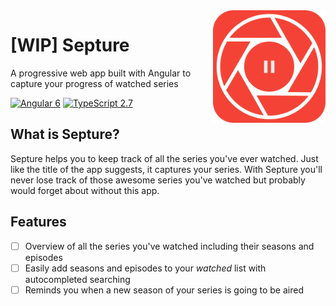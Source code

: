 <img align="right" width="180" src="./src/assets/septure.svg" alt="Logo">

# [WIP] Septure
A progressive web app built with Angular to capture your progress of watched series

<p align="center">
  
[![Angular 6](https://img.shields.io/badge/Angular-6.0.3-brightgreen.svg)](https://vuejs.org/)
[![TypeScript 2.7](https://img.shields.io/badge/TypeScript-2.7-brightgreen.svg)](https://vuejs.org/)
<!--[![Netlify](https://img.shields.io/badge/deployed%20on-Netlify-brightgreen.svg)](https://gracious-volhard-ecc0f0.netlify.com/)-->

</p>

## What is Septure?

Septure helps you to keep track of all the series you've ever watched. Just like the title of the app suggests, it captures your series. With Septure you'll never lose track of those awesome series you've watched but probably would forget about without this app.

## Features

- [ ] Overview of all the series you've watched including their seasons and episodes
- [ ] Easily add seasons and episodes to your *watched* list with autocompleted searching
- [ ] Reminds you when a new season of your series is going to be aired
